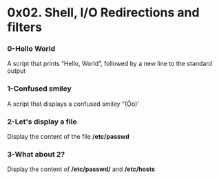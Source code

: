 # 0x02. Shell, I/O Redirections and filters

### 0-Hello World
A script that prints “Hello, World”, followed by a new line to the standard output

### 1-Confused smiley
A script that displays a confused smiley "(Ôo)'

### 2-Let's display a file
Display the content of the file **/etc/passwd**

### 3-What about 2?
Display the content of **/etc/passwd/** and **/etc/hosts**
